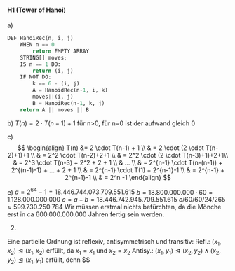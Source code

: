 #### H1 (Tower of Hanoi)
a)
```python
DEF HanoiRec(n, i, j)
	WHEN n == 0
		return EMPTY ARRAY
	STRING[] moves;
	IS n == 1 DO:
		return (i, j)
	IF NOT DO:
		k == 6 - (i, j)
		A = HanoidRec(n-1, i, k)
		moves||(i, j)
		B = HanoiRec(n-1, k, j)
	return A || moves || B
```

b)
$T(n) = 2 \cdot T(n-1) + 1$ für n>0, für n=0 ist der aufwand gleich 0  

c)
$$
\begin{align}
T(n) &= 2 \cdot T(n-1) + 1 \\
& = 2 \cdot (2 \cdot T(n-2)+1)+1 \\
& = 2^2 \cdot T(n-2)+2+1 \\
& = 2^2 \cdot (2 \cdot T(n-3)+1)+2+1\\
& = 2^3 \cdot T(n-3) + 2^2 + 2 + 1 \\
& ... \\
& = 2^{n-1} \cdot T(n-(n-1)) + 2^{(n-1)-1} + ... + 2 + 1 \\
& = 2^{n-1} \cdot T(1) + 2^{n-1}-1 \\
& = 2^{n-1} + 2^{n-1}-1 \\
& = 2^n -1
\end{align}
$$

e) 
$a = 2^{64} - 1 = 18.446.744.073.709.551.615$
$b = 18.800.000.000 \cdot 60 = 1.128.000.000.000$
$c = a - b = 18.446.742.945.709.551.615$
$c / 60 / 60 / 24 / 265 \approx 599.730.250.784$
Wir müssen erstmal nichts befürchten, da die Mönche erst in ca 600.000.000.000 Jahren fertig sein werden.

2)
Eine partielle Ordnung ist reflexiv, antisymmetrisch und transitiv:
	Refl.: $(x_1, x_2) \trianglelefteq (x_1,x_2)$ erfüllt, da $x_1 = x_1$ und $x_2 = x_2$ 
	Antisy.: $(x_1, y_1) \trianglelefteq (x_2,y_2) \land (x_2, y_2) \trianglelefteq (x_1, y_1)$ erfüllt, denn $$
	
